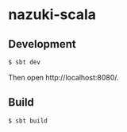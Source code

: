 # nazuki-scala

## Development

```sh
$ sbt dev
```

Then open http://localhost:8080/.

## Build

```sh
$ sbt build
```
